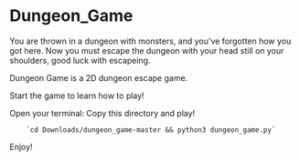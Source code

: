 # Dungeon_Game
You are thrown in a dungeon with monsters, and you've forgotten how you got here. Now you must escape the dungeon with your head still on your shoulders, good luck with escapeing.

Dungeon Game is a 2D dungeon escape game.


Start the game to learn how to play!

Open your terminal:
Copy this directory and play!

        `cd Downloads/dungeon_game-master && python3 dungeon_game.py`

Enjoy!
